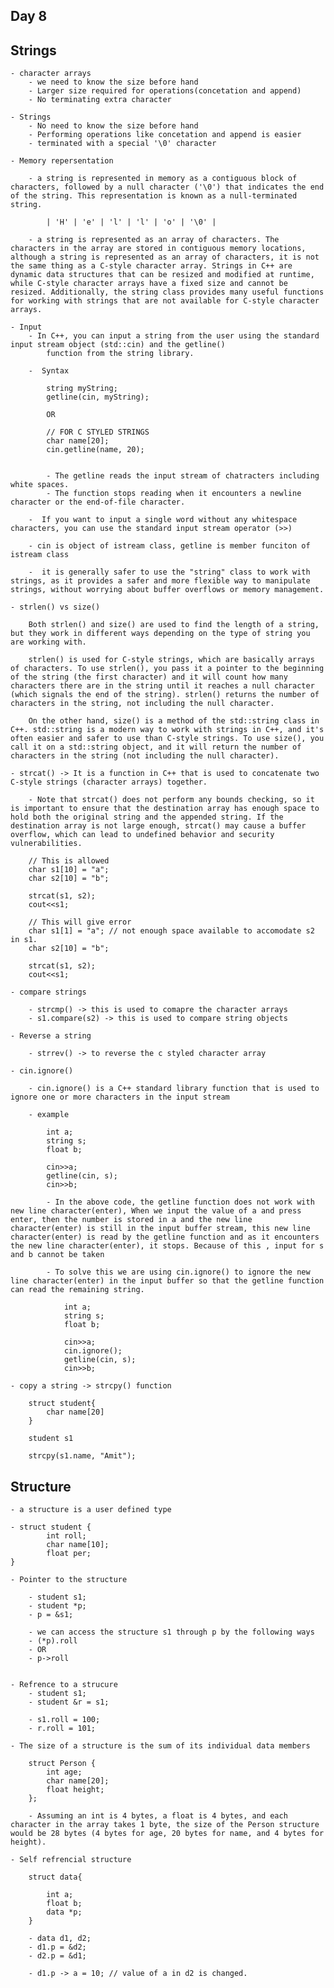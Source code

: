 ## Day 8

## Strings

    - character arrays
        - we need to know the size before hand
        - Larger size required for operations(concetation and append)
        - No terminating extra character

    - Strings
        - No need to know the size before hand
        - Performing operations like concetation and append is easier
        - terminated with a special '\0' character

    - Memory repersentation

        - a string is represented in memory as a contiguous block of characters, followed by a null character ('\0') that indicates the end of the string. This representation is known as a null-terminated string.

            | 'H' | 'e' | 'l' | 'l' | 'o' | '\0' |

        - a string is represented as an array of characters. The characters in the array are stored in contiguous memory locations,  although a string is represented as an array of characters, it is not the same thing as a C-style character array. Strings in C++ are dynamic data structures that can be resized and modified at runtime, while C-style character arrays have a fixed size and cannot be resized. Additionally, the string class provides many useful functions for working with strings that are not available for C-style character arrays.

    - Input
        - In C++, you can input a string from the user using the standard input stream object (std::cin) and the getline()
            function from the string library.

        -  Syntax

            string myString;
            getline(cin, myString);

            OR

            // FOR C STYLED STRINGS
            char name[20];
            cin.getline(name, 20);


            - The getline reads the input stream of chatracters including white spaces.
            - The function stops reading when it encounters a newline character or the end-of-file character.

        -  If you want to input a single word without any whitespace characters, you can use the standard input stream operator (>>)

        - cin is object of istream class, getline is member funciton of istream class

        -  it is generally safer to use the "string" class to work with strings, as it provides a safer and more flexible way to manipulate strings, without worrying about buffer overflows or memory management.

    - strlen() vs size()

        Both strlen() and size() are used to find the length of a string, but they work in different ways depending on the type of string you are working with.

        strlen() is used for C-style strings, which are basically arrays of characters. To use strlen(), you pass it a pointer to the beginning of the string (the first character) and it will count how many characters there are in the string until it reaches a null character (which signals the end of the string). strlen() returns the number of characters in the string, not including the null character.

        On the other hand, size() is a method of the std::string class in C++. std::string is a modern way to work with strings in C++, and it's often easier and safer to use than C-style strings. To use size(), you call it on a std::string object, and it will return the number of characters in the string (not including the null character).

    - strcat() -> It is a function in C++ that is used to concatenate two C-style strings (character arrays) together.

        - Note that strcat() does not perform any bounds checking, so it is important to ensure that the destination array has enough space to hold both the original string and the appended string. If the destination array is not large enough, strcat() may cause a buffer overflow, which can lead to undefined behavior and security vulnerabilities.

        // This is allowed
        char s1[10] = "a";
        char s2[10] = "b";

        strcat(s1, s2);
        cout<<s1;

        // This will give error
        char s1[1] = "a"; // not enough space available to accomodate s2 in s1.
        char s2[10] = "b";

        strcat(s1, s2);
        cout<<s1;

    - compare strings

        - strcmp() -> this is used to comapre the character arrays
        - s1.compare(s2) -> this is used to compare string objects

    - Reverse a string

        - strrev() -> to reverse the c styled character array

    - cin.ignore()

        - cin.ignore() is a C++ standard library function that is used to ignore one or more characters in the input stream

        - example

            int a;
            string s;
            float b;
            
            cin>>a;            
            getline(cin, s);
            cin>>b;

            - In the above code, the getline function does not work with new line character(enter), When we input the value of a and press enter, then the number is stored in a and the new line character(enter) is still in the input buffer stream, this new line character(enter) is read by the getline function and as it encounters the new line character(enter), it stops. Because of this , input for s and b cannot be taken

            - To solve this we are using cin.ignore() to ignore the new line character(enter) in the input buffer so that the getline function can read the remaining string.

                int a;
                string s;
                float b;
                
                cin>>a;         
                cin.ignore();   
                getline(cin, s);
                cin>>b;

    - copy a string -> strcpy() function

        struct student{
            char name[20]
        }

        student s1

        strcpy(s1.name, "Amit");

## Structure

    - a structure is a user defined type

    - struct student {
            int roll;
            char name[10];
            float per;
    }

    - Pointer to the structure

        - student s1;
        - student *p;
        - p = &s1;

        - we can access the structure s1 through p by the following ways
        - (*p).roll
        - OR
        - p->roll


    - Refrence to a strucure
        - student s1;
        - student &r = s1;

        - s1.roll = 100;
        - r.roll = 101;

    - The size of a structure is the sum of its individual data members

        struct Person {
            int age;
            char name[20];
            float height;
        };

        - Assuming an int is 4 bytes, a float is 4 bytes, and each character in the array takes 1 byte, the size of the Person structure would be 28 bytes (4 bytes for age, 20 bytes for name, and 4 bytes for height).

    - Self refrencial structure

        struct data{

            int a;
            float b;
            data *p;
        }

        - data d1, d2;
        - d1.p = &d2;
        - d2.p = &d1;

        - d1.p -> a = 10; // value of a in d2 is changed.
